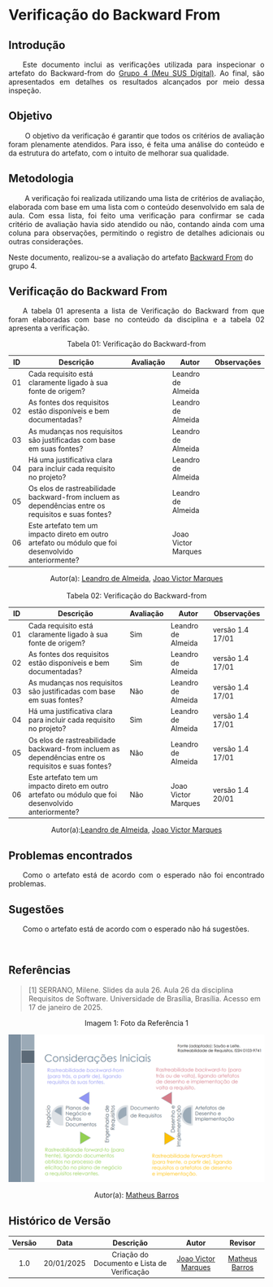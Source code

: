 # Verificação do Backward From 

## Introdução

<p align="justify">
&emsp;&emsp;Este documento inclui as verificações utilizada para inspecionar o artefato do Backward-from do <a href="https://requisitos-de-software.github.io/2024.2-MeuSUSDigital/">Grupo 4 (Meu SUS Digital)</a>. Ao final, são apresentados em detalhes os resultados alcançados por meio dessa inspeção.
</p>

## Objetivo

<p align="justify">
&emsp;&emsp; O objetivo da verificação é garantir que todos os critérios de avaliação foram plenamente atendidos. Para isso, é feita uma análise do conteúdo e da estrutura do artefato, com o intuito de melhorar sua qualidade.
</p>

## Metodologia

<p align="justify">
&emsp;&emsp; A verificação foi realizada utilizando uma lista de critérios de avaliação, elaborada com base em uma lista com o conteúdo desenvolvido em sala de aula. Com essa lista, foi feito uma verificação para confirmar se cada critério de avaliação havia sido atendido ou não, contando ainda com uma coluna para observações, permitindo o registro de detalhes adicionais ou outras considerações.

Neste documento, realizou-se a avaliação do artefato <a href="https://requisitos-de-software.github.io/2024.2-MeuSUSDigital/pos-rastreabilidade/backward-from/">Backward From</a> do grupo 4.

</p>

## Verificação do Backward From 

<p align="justify">
&emsp;&emsp;A tabela 01 apresenta a lista de  Verificação do Backward from que foram elaboradas com base no conteúdo da disciplina e a tabela 02 apresenta a verificação.
</p>

<center>Tabela 01: Verificação do Backward-from</center>

| **ID** | **Descrição**                                              | **Avaliação** | **Autor**    | **Observações**   |
| ------ | ---------------------------------------------------------- | ------------- | ------------ | ----------------- |
|   01   | Cada requisito está claramente ligado à sua fonte de origem? |           | Leandro de Almeida |  |  
|   02   | As fontes dos requisitos estão disponíveis e bem documentadas?|           | Leandro de Almeida | |  
|   03   | As mudanças nos requisitos são justificadas com base em suas fontes?|           | Leandro de Almeida | |  
|   04   | Há uma justificativa clara para incluir cada requisito no projeto? |           | Leandro de Almeida | |  
|   05   | Os elos de rastreabilidade backward-from incluem as dependências entre os requisitos e suas fontes? |           | Leandro de Almeida |  |
|   06   | Este artefato tem um impacto direto em outro artefato ou módulo que foi desenvolvido anteriormente? |           | Joao Victor Marques |  |  

<center>
</p>Autor(a): <a href="https://github.com/leomitx10" target = "_blank">Leandro de Almeida</a>, <a href="https://github.com/jmarquees" target = "_blank">Joao Victor Marques</a>
</center>

<br>

<center>Tabela 02: Verificação do Backward-from</center>

| **ID** | **Descrição**                                              | **Avaliação** | **Autor**    | **Observações**   |
| ------ | ---------------------------------------------------------- | ------------- | ------------ | ----------------- |
|   01   | Cada requisito está claramente ligado à sua fonte de origem? |   Sim  | Leandro de Almeida | versão 1.4 17/01 |  
|   02   | As fontes dos requisitos estão disponíveis e bem documentadas?|   Sim  | Leandro de Almeida | versão 1.4 17/01 |  
|   03   | As mudanças nos requisitos são justificadas com base em suas fontes?|  Não  | Leandro de Almeida | versão 1.4 17/01 |  
|   04   | Há uma justificativa clara para incluir cada requisito no projeto? | Sim | Leandro de Almeida | versão 1.4 17/01 |  
|   05   | Os elos de rastreabilidade backward-from incluem as dependências entre os requisitos e suas fontes? | Não | Leandro de Almeida | versão 1.4 17/01  |  
|   06   | Este artefato tem um impacto direto em outro artefato ou módulo que foi desenvolvido anteriormente? | Não | Joao Victor Marques | versão 1.4 20/01  |

<center>
</p>Autor(a):<a href="https://github.com/leomitx10" target = "_blank">Leandro de Almeida</a>, <a href="https://github.com/jmarquees" target = "_blank">Joao Victor Marques</a>
</center>


## Problemas encontrados

<p align="justify">&emsp;&emsp;Como o artefato está de acordo com o esperado não foi encontrado problemas.</p>

## Sugestões

<p align="justify">&emsp;&emsp;Como o artefato está de acordo com o esperado não há sugestões.</p>

<br>

## Referências

><p id="1">[1] SERRANO, Milene. Slides da aula 26. Aula 26 da disciplina Requisitos de Software. Universidade de Brasília, Brasília. Acesso em 17 de janeiro de 2025.</p>

<center><figcaption>Imagem 1: Foto da Referência 1</figcaption></center>

![ref1](/docs/assets/forwardfrom.png)

<center>
</p>Autor(a): <a href="https://github.com/Ninja-Haiyai" target = "_blank">Matheus Barros</a>
</center>


## Histórico de Versão

| Versão |    Data    |                  Descrição                  |                       Autor                        |                        Revisor                         |
| :----: | :--------: | :-----------------------------------------: | :------------------------------------------------: | :----------------------------------------------------: |
|  1.0   | 20/01/2025 | Criação do Documento e Lista de Verificação| [Joao Victor Marques](https://github.com/jmarquees) | [Matheus Barros](https://github.com/Ninja-Haiyai)|

